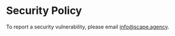# Security Policy

To report a security vulnerability, please email [info@scape.agency](mailto:info@scape.agency).